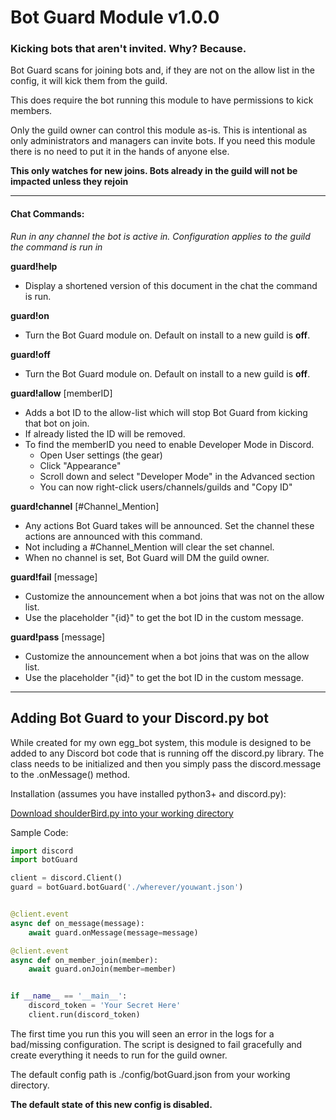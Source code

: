 # Bot Guard Module v1.0.0

### Kicking bots that aren't invited. Why? Because.

Bot Guard scans for joining bots and, if they are not on the allow list in the config, it will kick them from the guild.

This does require the bot running this module to have permissions to kick members.

Only the guild owner can control this module as-is. This is intentional as only administrators and managers can invite bots. If you need this module there is no need to put it in the hands of anyone else.

**This only watches for new joins. Bots already in the guild will not be impacted unless they rejoin**

---

#### Chat Commands:

*Run in any channel the bot is active in. Configuration applies to the guild the command is run in*

**guard!help**

- Display a shortened version of this document in the chat the command is run.

**guard!on**

- Turn the Bot Guard module on. Default on install to a new guild is **off**.

**guard!off**

- Turn the Bot Guard module on. Default on install to a new guild is **off**.

**guard!allow** [memberID]

- Adds a bot ID to the allow-list which will stop Bot Guard from kicking that bot on join. 
- If already listed the ID will be removed.
- To find the memberID you need to enable Developer Mode in Discord.
  - Open User settings (the gear)
  - Click "Appearance"
  - Scroll down and select "Developer Mode" in the Advanced section
  - You can now right-click users/channels/guilds and "Copy ID"

**guard!channel** [#Channel_Mention]

- Any actions Bot Guard takes will be announced. Set the channel these actions are announced with this command.
- Not including a #Channel_Mention will clear the set channel.
- When no channel is set, Bot Guard will DM the guild owner.

**guard!fail** [message]

- Customize the announcement when a bot joins that was not on the allow list.
- Use the placeholder "{id}" to get the bot ID in the custom message.

**guard!pass** [message]

- Customize the announcement when a bot joins that was on the allow list.
- Use the placeholder "{id}" to get the bot ID in the custom message.

---

## Adding Bot Guard to your Discord.py bot

While created for my own egg_bot system, this module is designed to be added to any Discord bot code that is running off the discord.py library. The class needs to be initialized and then you simply pass the discord.message to the .onMessage() method. 

Installation (assumes you have installed python3+ and discord.py):

[Download shoulderBird.py into your working directory](https://github.com/Preocts/Egg_Bot/blob/source/modules/shoulderBird.py)

Sample Code:
```python
import discord
import botGuard

client = discord.Client()
guard = botGuard.botGuard('./wherever/youwant.json')


@client.event
async def on_message(message):
    await guard.onMessage(message=message)

@client.event
async def on_member_join(member):
    await guard.onJoin(member=member)


if __name__ == '__main__':
    discord_token = 'Your Secret Here'
    client.run(discord_token)
```

The first time you run this you will seen an error in the logs for a bad/missing configuration. The script is designed to fail gracefully and create everything it needs to run for the guild owner. 

The default config path is ./config/botGuard.json from your working directory.

**The default state of this new config is disabled.**

